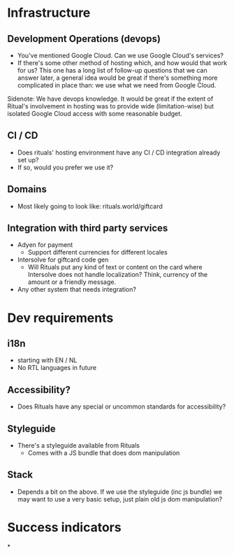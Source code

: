 # Infrastructure

## Development Operations (devops)

* You've mentioned Google Cloud. Can we use Google Cloud's services?
* If there's some other method of hosting which, and how would that work for us? This one has a long list of follow-up questions that we can answer later, a general idea would be great if there's something more complicated in place than: we use what we need from Google Cloud.

Sidenote: We have devops knowledge. It would be great if the extent of Ritual's involvement in hosting was to provide wide (limitation-wise) but isolated Google Cloud access with some reasonable budget.

## CI / CD

* Does rituals' hosting environment have any CI / CD integration already set up?
* If so, would you prefer we use it?

## Domains

* Most likely going to look like: rituals.world/giftcard

## Integration with third party services

* Adyen for payment
  * Support different currencies for different locales
* Intersolve for giftcard code gen
  * Will Rituals put any kind of text or content on the card where Intersolve does not handle localization? Think, currency of the amount or a friendly message.
* Any other system that needs integration?

# Dev requirements

## i18n

* starting with EN / NL
* No RTL languages in future

## Accessibility?

* Does Rituals have any special or uncommon standards for accessibility?

## Styleguide

* There's a styleguide available from Rituals
  * Comes with a JS bundle that does dom manipulation

## Stack

* Depends a bit on the above. If we use the styleguide (inc js bundle) we may want to use a very basic setup, just plain old js dom manipulation?

# Success indicators

\*
